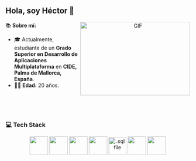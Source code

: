 ## Hola, soy Héctor 👋

<p align="center">
  <img align="right" height="200" width="300" alt="GIF" src="https://media4.giphy.com/media/v1.Y2lkPTc5MGI3NjExYWswdmpmeGo1M2tweTFrb2NwaXJsM2h5MDNwMjI3M3NrcjdhZHZwMSZlcD12MV9pbnRlcm5hbF9naWZfYnlfaWQmY3Q9Zw/eurFuCy8b1t6mwYtfo/giphy.gif">
</p>


  📚 **Sobre mí:**  
  - 🎓 Actualmente, estudiante de un **Grado Superior en Desarrollo de Aplicaciones Multiplataforma** en **CIDE, Palma de Mallorca, España**.  
  - 🧔🏻 **Edad:** 20 años.


<br/><br/><br/>

### 💻 **Tech Stack**

<p align="center">
  <img src="https://cdn.jsdelivr.net/gh/devicons/devicon/icons/java/java-original.svg" width="50" />
  <img src="https://cdn.jsdelivr.net/gh/devicons/devicon/icons/html5/html5-original.svg" width="50" />
  <img src="https://cdn.jsdelivr.net/gh/devicons/devicon/icons/css3/css3-original.svg" width="50" />
  <img src="https://cdn.jsdelivr.net/gh/devicons/devicon/icons/javascript/javascript-original.svg" width="50" />
  <img src="https://img.icons8.com/fluency/48/sql.png" width="48" title=".sql file" />
  <img src="https://cdn.jsdelivr.net/gh/devicons/devicon/icons/python/python-original.svg" width="50" />
  <img src="https://www.kauffmann.nl/wp-content/uploads/2019/10/AL_ext_logo.png" width="50" />
</p>


